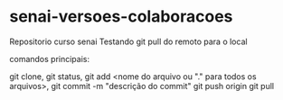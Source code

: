 # senai-versoes-colaboracoes
Repositorio curso senai
Testando git pull do remoto para o local

comandos principais:

git clone,
git status,
git add <nome do arquivo ou "." para todos os arquivos>,
git commit -m "descrição do commit"
git push origin <nome da branch>
git pull
